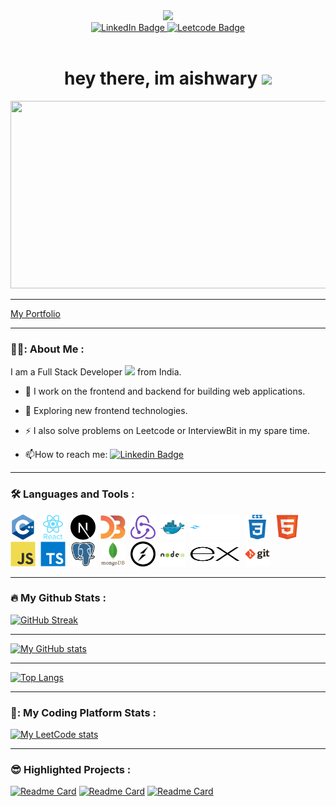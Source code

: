 <div id="header" align="center">
  <img src="[https://user-images.githubusercontent.com/92984926/231811239-b0963241-fed9-4edd-a849-ab655a1f9c6c.png](https://i.pinimg.com/originals/ef/16/e4/ef16e4e68b0d3cb81e6bb8a8c3258d7e.gif)" width="100"/>
  <div id="badges">
    <a href="www.linkedin.com/in/aishwary-tripathi-4265b9216">
      <img src="https://img.shields.io/badge/LinkedIn-blue?style=for-the-badge&logo=linkedin&logoColor=white" alt="LinkedIn Badge"/>
    </a>
    <a href="https://leetcode.com/mini-drafter/">
      <img src="https://img.shields.io/badge/dynamic/json?style=for-the-badge&labelColor=black&color=%23ffa116&label=Solved&query=solvedOverTotal&url=https%3A%2F%2Fleetcode-badge.vercel.app%2Fapi%2Fusers%2Fmini-drafter&logo=leetcode&logoColor=yellow" alt="Leetcode Badge"/>
    </a>
  </div>
  <img src="https://komarev.com/ghpvc/?username=siliconboi&style=flat-square&color=blue" alt=""/>
  <h1>
    hey there, im aishwary
    <img src="https://media.giphy.com/media/hvRJCLFzcasrR4ia7z/giphy.gif" width="30px"/>
  </h1>
</div>
<div align="center">
  <img src="https://welcometobridgetown.files.wordpress.com/2020/02/anime-typing.gif" width="600" height="300"/>
</div>

---

<a href="https://portfolio-mini-drafter.vercel.app/">
     My Portfolio
    </a>
    
 ---
 
### 👨‍💻: About Me :
I am a Full Stack Developer <img src="https://media.giphy.com/media/WUlplcMpOCEmTGBtBW/giphy.gif" width="30"> from India.
- :telescope: I work on the frontend and backend for building web applications.

- :seedling: Exploring new frontend technologies.

- :zap: I also solve problems on Leetcode or InterviewBit in my spare time.

- :mailbox:How to reach me: [![Linkedin Badge](https://img.shields.io/badge/-kakbar-blue?style=flat&logo=Linkedin&logoColor=white)](www.linkedin.com/in/aishwary-tripathi-4265b9216)

---

### :hammer_and_wrench: Languages and Tools :
<div>
  <img src="https://github.com/devicons/devicon/blob/master/icons/cplusplus/cplusplus-original.svg" title="Cpp" alt="Cpp" width="40" height="40"/>&nbsp;
  <img src="https://github.com/devicons/devicon/blob/master/icons/react/react-original-wordmark.svg" title="React" alt="React" width="40" height="40"/>&nbsp;
  <img src="https://github.com/devicons/devicon/blob/master/icons/nextjs/nextjs-original.svg" title="NextJS" alt="NextJS" width="40" height="40"/>&nbsp;
  <img src="https://github.com/devicons/devicon/blob/master/icons/d3js/d3js-original.svg" title="D3JS" alt="D3JS" width="40" height="40"/>&nbsp;
  <img src="https://github.com/devicons/devicon/blob/master/icons/redux/redux-original.svg" title="Redux" alt="Redux " width="40" height="40"/>&nbsp;
    <img src="https://github.com/devicons/devicon/blob/master/icons/docker/docker-original.svg" title="Docker" alt="Docker " width="40" height="40"/>&nbsp;
  <img src="https://github.com/devicons/devicon/blob/master/icons/tailwindcss/tailwindcss-original-wordmark.svg" title="Tailwind" alt="Tailwind " width="80" height="40"/>&nbsp;
  <img src="https://github.com/devicons/devicon/blob/master/icons/css3/css3-plain-wordmark.svg"  title="CSS3" alt="CSS" width="40" height="40"/>&nbsp;
  <img src="https://github.com/devicons/devicon/blob/master/icons/html5/html5-original.svg" title="HTML5" alt="HTML" width="40" height="40"/>&nbsp;
  <img src="https://github.com/devicons/devicon/blob/master/icons/javascript/javascript-original.svg" title="JavaScript" alt="JavaScript" width="40" height="40"/>&nbsp;
  <img src="https://github.com/devicons/devicon/blob/master/icons/typescript/typescript-original.svg" title="TypeScript" alt="TypeScript" width="40" height="40"/>&nbsp;
    <img src="https://github.com/devicons/devicon/blob/master/icons/postgresql/postgresql-original.svg" title="Postgresql" alt="Postgresql " width="40" height="40"/>&nbsp;
  <img src="https://github.com/devicons/devicon/blob/master/icons/mongodb/mongodb-original-wordmark.svg" title="MongoDB"  alt="MongoDB" width="40" height="40"/>&nbsp;
    <img src="https://github.com/devicons/devicon/blob/master/icons/socketio/socketio-original.svg" title="Socket" alt="Socket " width="40" height="40"/>&nbsp;
  <img src="https://github.com/devicons/devicon/blob/master/icons/nodejs/nodejs-original-wordmark.svg" title="NodeJS" alt="NodeJS" width="40" height="40"/>&nbsp;
    <img src="https://github.com/devicons/devicon/blob/master/icons/express/express-original.svg" title="Express" alt="Express " width="80" height="40"/>&nbsp;
  <img src="https://github.com/devicons/devicon/blob/master/icons/git/git-original-wordmark.svg" title="Git" **alt="Git" width="40" height="40"/>
</div>

---

### :fire: My Github Stats :
[![GitHub Streak](http://github-readme-streak-stats.herokuapp.com?user=siliconboi&theme=dark&background=000000)](https://git.io/streak-stats)

---

[![My GitHub stats](https://github-readme-stats.vercel.app/api?username=siliconboi)](https://github.com/anuraghazra/github-readme-stats)

---

[![Top Langs](https://github-readme-stats.vercel.app/api/top-langs/?username=siliconboi&layout=compact&theme=vision-friendly-dark)](https://github.com/anuraghazra/github-readme-stats)

---
### 🔧: My Coding Platform Stats :
[![My LeetCode stats](https://leetcode-stats-six.vercel.app/?username=mini-drafter&IN)](https://github.com/KnlnKS/leetcode-stats)

---
### :sunglasses: Highlighted Projects :
[![Readme Card](https://github-readme-stats.vercel.app/api/pin/?username=siliconboi&repo=spotify-clone)](https://github.com/anuraghazra/github-readme-stats)
[![Readme Card](https://github-readme-stats.vercel.app/api/pin/?username=siliconboi&repo=Waste-Management-System)](https://github.com/anuraghazra/github-readme-stats)
[![Readme Card](https://github-readme-stats.vercel.app/api/pin/?username=siliconboi&repo=Project-Management-App)](https://github.com/anuraghazra/github-readme-stats)



